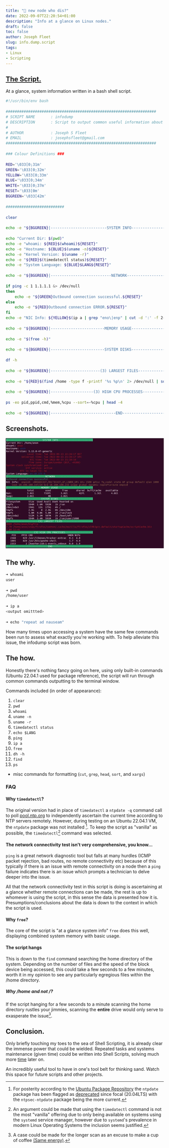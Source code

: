 ```yaml
---
title: "👀 new node who dis?"
date: 2022-09-07T22:20:54+01:00
description: "Info at a glance on Linux nodes."
draft: false
toc: false
author: Joseph Fleet
slug: info.dump.script
tags:
- Linux
- Scripting
---
```


## [The Script.](https://gist.github.com/wizardfree/52ca731bbe1a97a8c1184b0a1ef95c7b)

At a glance, system information written in a bash shell script.

```bash
#!/usr/bin/env bash

###################################################################
# SCRIPT NAME       : infodump
# DESCRIPTION       : Script to output common useful information about a System Node.
# 
# AUTHOR            : Joseph S Fleet
# EMAIL             : josephsfleet@gmail.com
###################################################################

### Colour Definitions ###

RED='\033[0;31m'
GREEN='\033[0;32m'
YELLOW='\033[0;33m'
BLUE='\033[0;34m'
WHITE='\033[0;37m'
RESET='\033[0m'
BGGREEN='\033[42m'

##########################

clear

echo -e "${BGGREEN}|-------------------------SYSTEM INFO------------------------|${RESET}"

echo "Current Dir: $(pwd)"
echo -e "whoami: ${RED}$(whoami)${RESET}"
echo -e "Hostname: ${BLUE}$(uname -n)${RESET}"
echo -e "Kernel Version: $(uname -r)"
echo -e "${RED}$(timedatectl status)${RESET}"
echo -e "System Language: ${BLUE}$LANG${RESET}"

echo -e "${BGGREEN}|---------------------------NETWORK--------------------------|${RESET}"

if ping -c 1 1.1.1.1 &> /dev/null
then
    echo -e "${GREEN}Outbound connection successful.${RESET}"
else
    echo -e "${RED}Outbound connection ERROR.${RESET}" 
fi
echo -e "NIC Info: ${YELLOW}$(ip a | grep "eno\|enp" | cut -d ':' -f 2-3)${RESET}"

echo -e "${BGGREEN}|------------------------MEMORY USAGE------------------------|${RESET}"

echo -e "$(free -h)"

echo -e "${BGGREEN}|------------------------SYSTEM DISKS------------------------|${RESET}"

df -h

echo -e "${BGGREEN}|----------------------(3) LARGEST FILES---------------------|${RESET}"

echo -e "${RED}$(find /home -type f -printf '%s %p\n' 2> /dev/null | sort -nr | head -3 | xargs ls -lh 2> /dev/null | cut -d ' ' -f 5,9)${RESET}"

echo -e "${BGGREEN}|-------------------(3) HIGH CPU PROCESSES-------------------|${RESET}"

ps -eo pid,ppid,cmd,%mem,%cpu --sort=-%cpu | head -4

echo -e "${BGGREEN}|-----------------------------END----------------------------|${RESET}"
```

## Screenshots.
![hello](dump_scrot.webp)

## The why.
```bash
➜ whoami
user

➜ pwd              
/home/user

➜ ip a
<output omittted>

➜ echo "repeat ad nauseam"
```
How many times upon accessing a system have the same few commands been run to assess what exactly you're working with. To help alleviate this issue, the infodump script was born.

## The how.
Honestly there's nothing fancy going on here, using only built-in commands (Ubuntu 22.04.1 used for package reference), the script will run through common commands outputting to the terminal window.

Commands included (in order of appearance):
1. `clear`
2. `pwd`
3. `whoami`
4. `uname -n`
5. `uname -r`
6. `timedatectl status`
7. `echo $LANG`
8. `ping`
9. `ip a`
10. `free`
11. `dh -h`
12. `find`
13. `ps`
+ misc commands for formatting (`cut`, `grep`, `head`, `sort`, and `xargs`)

### FAQ
#### Why `timedatectl`?
The original version had in place of `timedatectl` a `ntpdate -q` command call to poll [pool.ntp.org](https://pool.ntp.org) to independently ascertain the current time according to NTP servers remotely. However, during testing on an Ubuntu 22.04.1 VM, the `ntpdate` package was not installed [^1]. To keep the script as "vanilla" as possible, the `timedatectl`[^2] command was selected.
#### The network connectivity test isn't very comprehensive, you know...
`ping` is a great network diagnostic tool but falls at many hurdles (ICMP packet rejection, bad routes, no remote connectivity etc) because of this typically if there is an issue with remote connectivity on a node then a `ping` failure indicates there is an issue which prompts a technician to delve deeper into the issue.

All that the network connectivity test in this script is doing is ascertaining at a glance whether remote connections can be made, the rest is up to whomever is using the script, in this sense the data is presented how it is. Presumptions/conclusions about the data is down to the context in which the script is used.
#### Why `free`?
The core of the script is "at a glance system info" `free` does this well, displaying combined system memory with basic usage.
#### The script hangs
This is down to the `find` command searching the home directory of the system. Depending on the number of files and the speed of the block device being accessed, this could take a few seconds to a few minutes, worth it in my opinion to see any particularly egregious files within the /home directory.
##### Why /home and not /?
If the script hanging for a few seconds to a minute scanning the home directory rustles your jimmies, scanning the **entire** drive would only serve to exasperate the issue[^3].

## Conclusion.
Only briefly touching my toes to the sea of Shell Scripting, it is already clear the immense power that could be wielded. Repeated tasks and systems maintenance (given time) could be written into Shell Scripts, solving much more [time](https://xkcd.com/1205/) later on.

An incredibly useful tool to have in one's tool belt for thinking sand. Watch this space for future scripts and other projects.

[^1]: For posterity according to the [Ubuntu Package Repository](https://packages.ubuntu.com/) the `ntpdate` package has been flagged as [deprecated](https://packages.ubuntu.com/search?keywords=ntpdate#:~:text=focal%20(20.04LTS)%20(net)%3A%20client%20for%20setting%20system%20time%20from%20NTP%20servers%20(deprecated)%20%5Buniverse%5D) since focal (20.04LTS) with the `ntpsec-ntpdate` package being the more current.

[^2]: An argument could be made that using the `timedatectl` command is not the most "vanilla" offering due to only being available on systems using the `systemd` service manager, however due to `systemd`'s prevalence in modern Linux Operating Systems the inclusion seems justified.

[^3]: A case could be made for the longer scan as an excuse to make a cup of coffee [(Same energy)](https://xkcd.com/303/).